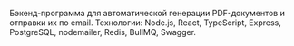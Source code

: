Бэкенд-программа для автоматической генерации PDF-документов и отправки их по email.
Технологии: Node.js, React, TypeScript, Express, PostgreSQL, nodemailer, Redis, BullMQ, Swagger.
